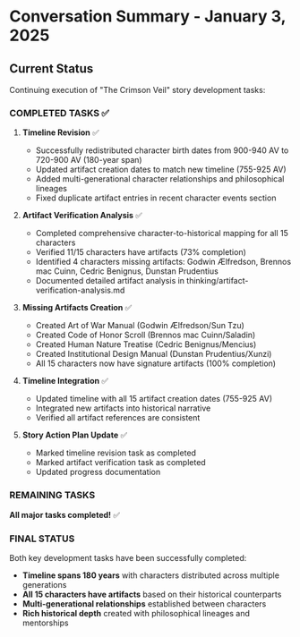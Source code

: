 # Conversation Summary - January 3, 2025

## Current Status
Continuing execution of "The Crimson Veil" story development tasks:

### COMPLETED TASKS ✅
1. **Timeline Revision** ✅ 
   - Successfully redistributed character birth dates from 900-940 AV to 720-900 AV (180-year span)
   - Updated artifact creation dates to match new timeline (755-925 AV)
   - Added multi-generational character relationships and philosophical lineages
   - Fixed duplicate artifact entries in recent character events section

2. **Artifact Verification Analysis** ✅
   - Completed comprehensive character-to-historical mapping for all 15 characters
   - Verified 11/15 characters have artifacts (73% completion)
   - Identified 4 characters missing artifacts: Godwin Ælfredson, Brennos mac Cuinn, Cedric Benignus, Dunstan Prudentius
   - Documented detailed artifact analysis in thinking/artifact-verification-analysis.md

3. **Missing Artifacts Creation** ✅
   - Created Art of War Manual (Godwin Ælfredson/Sun Tzu)
   - Created Code of Honor Scroll (Brennos mac Cuinn/Saladin)  
   - Created Human Nature Treatise (Cedric Benignus/Mencius)
   - Created Institutional Design Manual (Dunstan Prudentius/Xunzi)
   - All 15 characters now have signature artifacts (100% completion)

4. **Timeline Integration** ✅
   - Updated timeline with all 15 artifact creation dates (755-925 AV)
   - Integrated new artifacts into historical narrative
   - Verified all artifact references are consistent

5. **Story Action Plan Update** ✅
   - Marked timeline revision task as completed
   - Marked artifact verification task as completed
   - Updated progress documentation

### REMAINING TASKS
**All major tasks completed!** ✅

### FINAL STATUS
Both key development tasks have been successfully completed:
- **Timeline spans 180 years** with characters distributed across multiple generations
- **All 15 characters have artifacts** based on their historical counterparts
- **Multi-generational relationships** established between characters
- **Rich historical depth** created with philosophical lineages and mentorships
